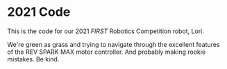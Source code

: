 # 2021 Code

This is the code for our 2021 *FIRST* Robotics Competition robot, Lori.

We're green as grass and trying to navigate through the excellent features of the REV SPARK MAX motor controller.  And probably making rookie mistakes. Be kind.
